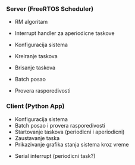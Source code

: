 ### Server (FreeRTOS Scheduler)

* RM algoritam
* Interrupt handler za aperiodicne taskove

* Konfiguracija sistema
* Kreiranje taskova
* Brisanje taskova

* Batch posao
* Provera rasporedivosti

### Client (Python App)

* Konfiguracija sistema
* Batch posao i provera rasporedivosti
* Startovanje taskova (periodicni i aperiodicni)
* Zaustavanje taska
* Prikazivanje grafika stanja sistema kroz vreme

- Serial interrupt (periodicni task?)
